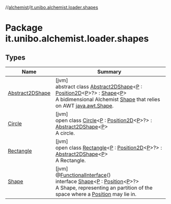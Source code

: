 //[alchemist](../../index.md)/[it.unibo.alchemist.loader.shapes](index.md)

# Package it.unibo.alchemist.loader.shapes

## Types

| Name | Summary |
|---|---|
| [Abstract2DShape](-abstract2-d-shape/index.md) | [jvm]<br>abstract class [Abstract2DShape](-abstract2-d-shape/index.md)<[P](-abstract2-d-shape/index.md) : [Position2D](../it.unibo.alchemist.model.interfaces/-position2-d/index.md)<[P](-rectangle/index.md)>?> : [Shape](-shape/index.md)<[P](-rectangle/index.md)> <br>A bidimensional Alchemist [Shape](-shape/index.md) that relies on AWT [java.awt.Shape](https://docs.oracle.com/javase/8/docs/api/java/awt/Shape.html). |
| [Circle](-circle/index.md) | [jvm]<br>open class [Circle](-circle/index.md)<[P](-circle/index.md) : [Position2D](../it.unibo.alchemist.model.interfaces/-position2-d/index.md)<[P](-rectangle/index.md)>?> : [Abstract2DShape](-abstract2-d-shape/index.md)<[P](-rectangle/index.md)> <br>A circle. |
| [Rectangle](-rectangle/index.md) | [jvm]<br>open class [Rectangle](-rectangle/index.md)<[P](-rectangle/index.md) : [Position2D](../it.unibo.alchemist.model.interfaces/-position2-d/index.md)<[P](-rectangle/index.md)>?> : [Abstract2DShape](-abstract2-d-shape/index.md)<[P](-rectangle/index.md)> <br>A Rectangle. |
| [Shape](-shape/index.md) | [jvm]<br>@[FunctionalInterface](https://docs.oracle.com/javase/8/docs/api/java/lang/FunctionalInterface.html)()<br>interface [Shape](-shape/index.md)<[P](-shape/index.md) : [Position](../it.unibo.alchemist.model.interfaces/-position/index.md)<[P](-rectangle/index.md)>?><br>A Shape, representing an partition of the space where a [Position](../it.unibo.alchemist.model.interfaces/-position/index.md) may lie in. |
